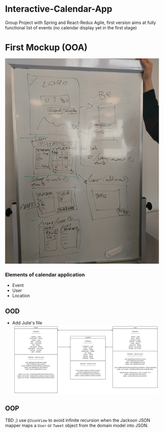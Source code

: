 # Interactive-Calendar-App
Group Project with Spring and React-Redux
Agile, first version aims at fully functional list of events (no calendar display yet in the first stage)

# First Mockup (OOA)
![](mockup_1.jpg)

### Elements of calendar application

* Event 
* User
* Location 


## OOD

- Add Julie's file
![](erDiagram.png)

## OOP

TBD ;)
use `@JsonView` to avoid infinite recursion when the Jackson JSON mapper maps a `User` or `Tweet` object from the domain model into JSON.
